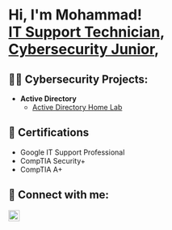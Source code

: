 <h1>Hi, I'm Mohammad! <br/><a href="https://github.com/moeramadan">IT Support Technician</a>, <a href="https://www.linkedin.com/in/mohdramadan/">Cybersecurity Junior</a>, 
<h2>👨‍💻 Cybersecurity Projects:</h2>

- <b>Active Directory</b>
  - [Active Directory Home Lab](https://github.com/moeramadan/)

<h2>📜 Certifications</h2>

- Google IT Support Professional
- CompTIA Security+
- CompTIA A+

<h2> 🤳 Connect with me:</h2>

[<img align="left" alt="MohdRamadan | LinkedIn" width="22px" src="https://cdn.jsdelivr.net/npm/simple-icons@v3/icons/linkedin.svg" />][linkedin]

[linkedin]: https://linkedin.com/in/mohdramadan

<!--
**joshmadakor1/joshmadakor1** is a ✨ _special_ ✨ repository because its `README.md` (this file) appears on your GitHub profile.

Here are some ideas to get you started:

- 🔭 I’m currently working on ...
- 🌱 I’m currently learning ...
- 👯 I’m looking to collaborate on ...
- 🤔 I’m looking for help with ...
- 💬 Ask me about ...
- 📫 How to reach me: ...
- 😄 Pronouns: ...
- ⚡ Fun fact: ...
-->
